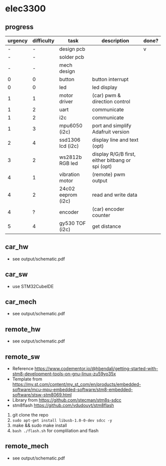 # elec3300

## progress
| urgency | difficulty | task | description | done? |
| --- | --- | --- | --- | --- |
| - | - | design pcb | | v |
| - | - | solder pcb | | |
| - | - | mech design | | |
| 0 | 0 | button | button interrupt | |
| 0 | 0 | led | led display | |
| 1 | 1 | motor driver | (car) pwm & direction control | |
| 1 | 2 | uart | communicate | |
| 1 | 2 | i2c | communicate | |
| 1 | 3 | mpu6050 (i2c) | port and simplify Adafruit version | |
| 2 | 4 | ssd1306 lcd (i2c) | display line and text (opt) | |
| 3 | 2 | ws2812b RGB led | display R/G/B first, either bitbang or spi (opt) | |
| 4 | 1 | vibration motor | (remote) pwm output | |
| 4 | 2 | 24c02 eeprom (i2c) | read and write data | |
| 4 | ? | encoder | (car) encoder counter | |
| 5 | 4 | gy530 TOF (i2c) | get distance | |


## car_hw

- see output/schematic.pdf

## car_sw

- use STM32CubeIDE

## car_mech

- see output/schematic.pdf

## remote_hw

- see output/schematic.pdf

## remote_sw

- Reference https://www.codementor.io/@hbendali/getting-started-with-stm8-development-tools-on-gnu-linux-zu59yo35x
- Template from https://my.st.com/content/my_st_com/en/products/embedded-software/mcu-mpu-embedded-software/stm8-embedded-software/stsw-stm8069.html
- Library from https://github.com/stecman/stm8s-sdcc
- stm8flash https://github.com/vdudouyt/stm8flash
1. git clone the repo
2. ```sudo apt-get install libusb-1.0-0-dev sdcc -y```
3. make && sudo make install
4. ```bash ./flash.sh``` for complilation and flash

## remote_mech

- see output/schematic.pdf
